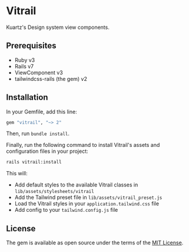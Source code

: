 # Vitrail
Kuartz's Design system view components.

## Prerequisites
- Ruby v3
- Rails v7
- ViewComponent v3
- tailwindcss-rails (the gem) v2

## Installation

In your Gemfile, add this line:
```ruby
gem "vitrail", "~> 2"
```

Then, run `bundle install`.

Finally, run the following command to install Vitrail's assets and configuration files in your project:
```bash
rails vitrail:install
```

This will:
- Add default styles to the available Vitrail classes in `lib/assets/stylesheets/vitrail`
- Add the Tailwind preset file in `lib/assets/vitrail_preset.js`
- Load the Vitrail styles in your `application.tailwind.css` file
- Add config to your `tailwind.config.js` file

## License
The gem is available as open source under the terms of the [MIT License](https://opensource.org/licenses/MIT).
